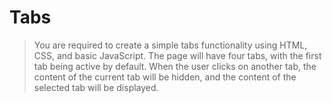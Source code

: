 # Tabs

> You are required to create a simple tabs functionality using HTML, CSS, and basic JavaScript. The page will have four tabs, with the first tab being active by default. When the user clicks on another tab, the content of the current tab will be hidden, and the content of the selected tab will be displayed.